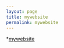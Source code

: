 ```yaml
---
layout: page
title: mywebsite
permalink: mywebsite
---
```




*[mywebsite](https://ilyajahed.ir)



